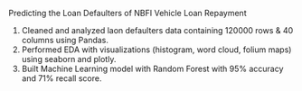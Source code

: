 Predicting the Loan Defaulters of NBFI Vehicle Loan Repayment

1. Cleaned and analyzed laon defaulters data containing  120000 rows & 40 columns using Pandas.
2. Performed EDA with visualizations (histogram, word cloud, folium maps) using seaborn and plotly.
3. Built Machine Learning model with Random Forest with 95% accuracy and 71% recall score.
